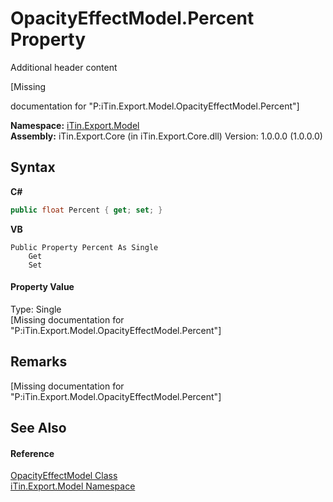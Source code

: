 # OpacityEffectModel.Percent Property 
Additional header content 

\[Missing <summary> documentation for "P:iTin.Export.Model.OpacityEffectModel.Percent"\]

**Namespace:**&nbsp;<a href="N_iTin_Export_Model">iTin.Export.Model</a><br />**Assembly:**&nbsp;iTin.Export.Core (in iTin.Export.Core.dll) Version: 1.0.0.0 (1.0.0.0)

## Syntax

**C#**<br />
``` C#
public float Percent { get; set; }
```

**VB**<br />
``` VB
Public Property Percent As Single
	Get
	Set
```


#### Property Value
Type: Single<br />\[Missing <value> documentation for "P:iTin.Export.Model.OpacityEffectModel.Percent"\]

## Remarks
\[Missing <remarks> documentation for "P:iTin.Export.Model.OpacityEffectModel.Percent"\]

## See Also


#### Reference
<a href="T_iTin_Export_Model_OpacityEffectModel">OpacityEffectModel Class</a><br /><a href="N_iTin_Export_Model">iTin.Export.Model Namespace</a><br />
